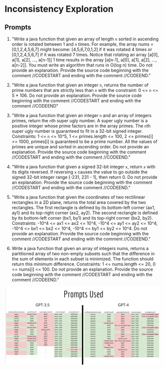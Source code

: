 # Inconsistency Exploration 

## Prompts

1. "Write a java function that given an array of length `n` sorted in ascending order is rotated between 1 and `n` times. For example, the array nums = [0,1,2,4,5,6,7] might become: [4,5,6,7,0,1,2] if it was rotated 4 times or [0,1,2,4,5,6,7] if it was rotated 7 times. Notice that rotating an array [a[0], a[1], a[2], ..., a[n-1]] 1 time results in the array [a[n-1], a[0], a[1], a[2], ..., a[n-2]]. You must write an algorithm that runs in O(log n) time. Do not provide an explanation. Provide the source code beginning with the comment //CODESTART and ending with the comment //CODEEND."

2. "Write a java function that given an integer `n`, returns the number of prime numbers that are strictly less than `n` with the constraint: 0 <= `n` <= 5 * 106. Do not provide an explanation. Provide the source code beginning with the comment //CODESTART and ending with the comment //CODEEND"

3. "Write a java function that given an integer `n` and an array of integers primes, return the `n`th super ugly number. A super ugly number is a positive integer whose prime factors are in the array primes. The `n`th super ugly number is guaranteed to fit in a 32-bit signed integer. Constraints: 1 <= `n` <= 10^5, 1 <= primes.length <= 100, 2 <= primes[i] <= 1000, primes[i] is guaranteed to be a prime number. All the values of primes are unique and sorted in ascending order. Do not provide an explanation. Provide the source code beginning with the comment //CODESTART and ending with the comment //CODEEND."

4. "Write a java function that given a signed 32-bit integer `x`, return `x` with its digits reversed. If reversing `x` causes the value to go outside the signed 32-bit integer range [-231, 231 - 1], then return 0. Do not provide an explanation. Provide the source code beginning with the comment //CODESTART and ending with the comment //CODEEND."

5. "Write a java function that given the coordinates of two rectilinear rectangles in a 2D plane, returns the total area covered by the two rectangles. The first rectangle is defined by its bottom-left corner (ax1, ay1) and its top-right corner (ax2, ay2). The second rectangle is defined by its bottom-left corner (bx1, by1) and its top-right corner (bx2, by2). Constraints: -10^4 <= ax1 <= ax2 <= 10^4, -10^4 <= ay1 <= ay2 <= 10^4, -10^4 <= bx1 <= bx2 <= 10^4, -10^4 <= by1 <= by2 <= 10^4. Do not provide an explanation. Provide the source code beginning with the comment //CODESTART and ending with the comment //CODEEND."

6. Write a java function that given an array of integers nums, returns a partitioned array of two non-empty subsets such that the difference in the sum of elements in each subset is minimized. The function should return this minimum difference. Constraints: 1 <= nums.length <= 20, 0 <= nums[i] <= 100. Do not provide an explanation. Provide the source code beginning with the comment //CODESTART and ending with the comment //CODEEND."

![image](prompts.png)